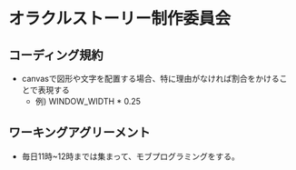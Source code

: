 # オラクルストーリー制作委員会

## コーディング規約

- canvasで図形や文字を配置する場合、特に理由がなければ割合をかけることで表現する
    - 例) WINDOW_WIDTH * 0.25

## ワーキングアグリーメント
- 毎日11時~12時までは集まって、モブプログラミングをする。
